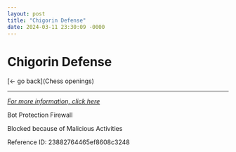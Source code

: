 ```yaml
---
layout: post
title: "Chigorin Defense"
date: 2024-03-11 23:30:09 -0000
---
```

Chigorin Defense
==============

[<- go back](Chess openings)
***
*[For more information, click here](https://www.thechesswebsite.com/chigorin-defense/)*

Bot Protection Firewall

Blocked because of Malicious Activities

Reference ID: 23882764465ef8608c3248

